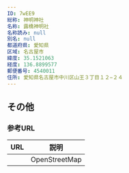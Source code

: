 ```yaml
---
ID: 7wEE9
総称: 神明神社
名称: 露橋神明社
名称読み: null
別名: null
都道府県: 愛知県
区域: 名古屋市
緯度: 35.1521063
経度: 136.8899577
郵便番号: 4540011
住所: 愛知県名古屋市中川区山王３丁目１２−２４
---
```


## その他

### 参考URL

| URL | 説明          |
| --- | ------------- |
|     | OpenStreetMap |
